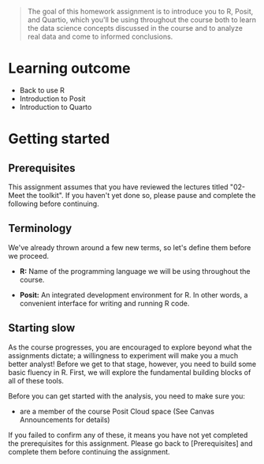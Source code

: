 >The goal of this homework assignment is to introduce you to R, Posit, and Quartio, which you'll be using throughout the course both to learn the data science concepts discussed in the course and to analyze real data and come to informed conclusions.

# Learning outcome

- Back to use R
- Introduction to Posit
- Introduction to Quarto

# Getting started

## Prerequisites

This assignment assumes that you have reviewed the lectures titled "02-Meet the toolkit". If you haven't yet done so, please pause and complete the following before continuing.

## Terminology

We've already thrown around a few new terms, so let's define them before we proceed.

-   **R:** Name of the programming language we will be using throughout the course.

-   **Posit:** An integrated development environment for R. In other words, a convenient interface for writing and running R code.

## Starting slow

As the course progresses, you are encouraged to explore beyond what the assignments dictate; a willingness to experiment will make you a much better analyst! Before we get to that stage, however, you need to build some basic fluency in R. First, we will explore the fundamental building blocks of all of these tools.

Before you can get started with the analysis, you need to make sure you:

-   are a member of the course Posit Cloud space (See Canvas Announcements for details)

If you failed to confirm any of these, it means you have not yet completed the prerequisites for this assignment. Please go back to [Prerequisites] and complete them before continuing the assignment.

#